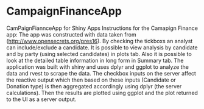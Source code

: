 # CampaignFinanceApp
CamPaignFiannceApp for Shiny Apps
Instructions for the Camapign Finance app: 
The app was constructed with data taken from (http://www.opensecrets.org/pres16). By checking the tickboxs an analyst can include/exclude a candidate.
It is possible to view analysis by candidate and by party (using selected candidates) in plots tab. Also it is possible to look at the detailed table information in long form in Summary tab.
The application was built with shiny and uses dplyr and ggplot to analyze the data and rvest to scrape the data.
The checkbox inputs on the server affect the reactive output which then based on these inputs (Candidate or Donation type) is then aggregated accordingly using dplyr (the server calculations). Then the results are plotted using ggplot and the plot returned to the UI as a server output.
